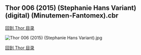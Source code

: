 ## Thor 006 (2015) (Stephanie Hans Variant) (digital) (Minutemen-Fantomex).cbr


[回到 Thor 目录](https://github.com/alicewish/markdown/blob/master/series/Thor.md)


![Thor 006 (2015) (Stephanie Hans Variant).jpg](https://wx1.sinaimg.cn/large/6a9fdecaly1fr0y88w25bj21kw2edkjm.jpg)

[回到 Thor 目录](https://github.com/alicewish/markdown/blob/master/series/Thor.md)


